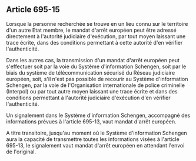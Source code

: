 Article 695-15
----
Lorsque la personne recherchée se trouve en un lieu connu sur le territoire d'un
autre Etat membre, le mandat d'arrêt européen peut être adressé directement à
l'autorité judiciaire d'exécution, par tout moyen laissant une trace écrite,
dans des conditions permettant à cette autorité d'en vérifier l'authenticité.

Dans les autres cas, la transmission d'un mandat d'arrêt européen peut
s'effectuer soit par la voie du Système d'information Schengen, soit par le
biais du système de télécommunication sécurisé du Réseau judiciaire européen,
soit, s'il n'est pas possible de recourir au Système d'information Schengen, par
la voie de l'Organisation internationale de police criminelle (Interpol) ou par
tout autre moyen laissant une trace écrite et dans des conditions permettant à
l'autorité judiciaire d'exécution d'en vérifier l'authenticité.

Un signalement dans le Système d'information Schengen, accompagné des
informations prévues à l'article 695-13, vaut mandat d'arrêt européen.

A titre transitoire, jusqu'au moment où le Système d'information Schengen aura
la capacité de transmettre toutes les informations visées à l'article 695-13, le
signalement vaut mandat d'arrêt européen en attendant l'envoi de l'original.
